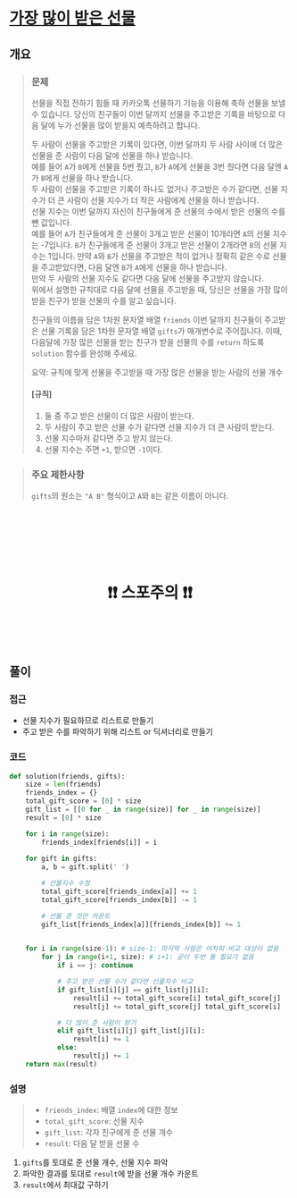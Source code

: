 # [가장 많이 받은 선물](https://school.programmers.co.kr//learn/courses/30/lessons/258712)

## 개요

> ### 문제
> 선물을 직접 전하기 힘들 때 카카오톡 선물하기 기능을 이용해 축하 선물을 보낼 수 있습니다. 당신의 친구들이 이번 달까지 선물을 주고받은 기록을 바탕으로 다음 달에 누가 선물을 많이 받을지 예측하려고 합니다.
>
> 두 사람이 선물을 주고받은 기록이 있다면, 이번 달까지 두 사람 사이에 더 많은 선물을 준 사람이 다음 달에 선물을 하나 받습니다.  
> 예를 들어 `A`가 `B`에게 선물을 5번 줬고, `B`가 `A`에게 선물을 3번 줬다면 다음 달엔 `A`가 `B`에게 선물을 하나 받습니다.  
> 두 사람이 선물을 주고받은 기록이 하나도 없거나 주고받은 수가 같다면, 선물 지수가 더 큰 사람이 선물 지수가 더 작은 사람에게 선물을 하나 받습니다.  
> 선물 지수는 이번 달까지 자신이 친구들에게 준 선물의 수에서 받은 선물의 수를 뺀 값입니다.  
> 예를 들어 `A`가 친구들에게 준 선물이 3개고 받은 선물이 10개라면 `A`의 선물 지수는 -7입니다. `B`가 친구들에게 준 선물이 3개고 받은 선물이 2개라면 `B`의 선물 지수는 1입니다. 만약 `A`와 `B`가 선물을 주고받은 적이 없거나 정확히 같은 수로 선물을 주고받았다면, 다음 달엔 `B`가 `A`에게 선물을 하나 받습니다.  
> 만약 두 사람의 선물 지수도 같다면 다음 달에 선물을 주고받지 않습니다.  
> 위에서 설명한 규칙대로 다음 달에 선물을 주고받을 때, 당신은 선물을 가장 많이 받을 친구가 받을 선물의 수를 알고 싶습니다.
>
> 친구들의 이름을 담은 1차원 문자열 배열 `friends` 이번 달까지 친구들이 주고받은 선물 기록을 담은 1차원 문자열 배열 `gifts`가 매개변수로 주어집니다. 이때, 다음달에 가장 많은 선물을 받는 친구가 받을 선물의 수를 `return` 하도록 `solution` 함수를 완성해 주세요.
>
> 요약: 규칙에 맞게 선물을 주고받을 때 가장 많은 선물을 받는 사람의 선물 개수
>   
> #### [규칙]
> 1. 둘 중 주고 받은 선물이 더 많은 사람이 받는다.
> 2. 두 사람이 주고 받은 선물 수가 같다면 선물 지수가 더 큰 사람이 받는다.
> 3. 선물 지수마저 같다면 주고 받지 않는다.
> 4. 선물 지수는 주면 `+1`, 받으면 `-1`이다.

> ### 주요 제한사항
> `gifts`의 원소는 `"A B"` 형식이고 `A`와 `B`는 같은 이름이 아니다.  


<h1 align="center"><br><br><br>❗️❗️ 스포주의 ❗️❗️<br><br><br></h1>

## 풀이

### 접근
- 선물 지수가 필요하므로 리스트로 만들기
- 주고 받은 수를 파악하기 위해 리스트 or 딕셔너리로 만들기

### 코드
```python
def solution(friends, gifts):
    size = len(friends)
    friends_index = {}
    total_gift_score = [0] * size
    gift_list = [[0 for _ in range(size)] for _ in range(size)]
    result = [0] * size

    for i in range(size):
        friends_index[friends[i]] = i
    
    for gift in gifts:
        a, b = gift.split(' ')

        # 선물지수 수정
        total_gift_score[friends_index[a]] += 1
        total_gift_score[friends_index[b]] -= 1

        # 선물 준 것만 카운트
        gift_list[friends_index[a]][friends_index[b]] += 1

    
    for i in range(size-1): # size-1: 마지막 사람은 어차피 비교 대상이 없음
        for j in range(i+1, size): # i+1: 굳이 두번 돌 필요가 없음
            if i == j: continue

            # 주고 받은 선물 수가 같다면 선물지수 비교
            if gift_list[i][j] == gift_list[j][i]:
                result[i] += total_gift_score[i] total_gift_score[j]
                result[j] += total_gift_score[j] total_gift_score[i]

            # 더 많이 준 사람이 받기
            elif gift_list[i][j] gift_list[j][i]:
                result[i] += 1
            else:
                result[j] += 1
    return max(result)
```

### 설명
> - `friends_index`: 배열 `index`에 대한 정보
> - `total_gift_score`: 선물 지수
> - `gift_list`: 각자 친구에게 준 선물 개수
> - `result`: 다음 달 받을 선물 수

1. `gifts`를 토대로 준 선물 개수, 선물 지수 파악
2. 파악한 결과를 토대로 `result`에 받을 선물 개수 카운트
3. `result`에서 최대값 구하기